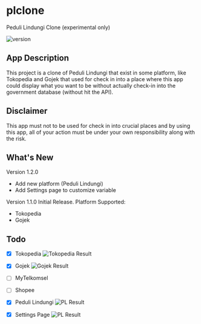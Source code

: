 # plclone

Peduli Lindungi Clone (experimental only)

![version](https://custom-icon-badges.herokuapp.com/badge/custom-badge-blue.svg?logo=paintbrush&logoColor=white)

## App Description

This project is a clone of Peduli Lindungi that exist in some platform, like Tokopedia and Gojek that used for check in into a place where this app could display what you want to be without actually check-in into the government database (without hit the API).

## Disclaimer

This app must not to be used for check in into crucial places and by using this app, all of your action must be under your own responsibility along with the risk.

## What's New

Version 1.2.0
- Add new platform (Peduli Lindungi)
- Add Settings page to customize variable

Version 1.1.0
Initial Release.
Platform Supported:
- Tokopedia
- Gojek


## Todo

- [x] Tokopedia
      ![Tokopedia Result](github_asset/tokped_result.png)
- [x] Gojek
      ![Gojek Result](github_asset/gojek_result.png)
- [ ] MyTelkomsel
- [ ] Shopee

- [x] Peduli Lindungi
      ![PL Result](github_asset/pl_result.png)
- [x] Settings Page
      ![PL Result](github_asset/settings_page.png)

